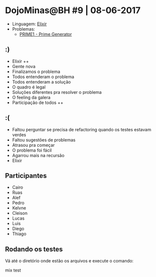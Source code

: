 # DojoMinas@BH #9 | 08-06-2017

- Linguagem: [Elixir](http://www.elixir-lang.org/)
- Problemas:
    - [PRIME1 - Prime Generator](http://www.spoj.com/problems/PRIME1/)

## :)

- Elixir ++
- Gente nova
- Finalizamos o problema
- Todos entenderam o problema
- Todos entenderam a solução
- O quadro é legal
- Soluções diferentes pra resolver o problema
- O feeling da galera
- Participação de todos ++

## :(

- Faltou perguntar se precisa de refactoring quando os testes estavam verdes
- Faltou sugestões de problemas
- Atrasou pra começar
- O problema foi fácil
- Agarrou mais na recursão 
- Elixir

## Participantes

- Cairo
- Ruas
- Alef
- Pedro
- Kelvne
- Cleison
- Lucas
- Luis
- Diego
- Thiago

## Rodando os testes

Vá até o diretório onde estão os arquivos e execute o comando:

   mix test

